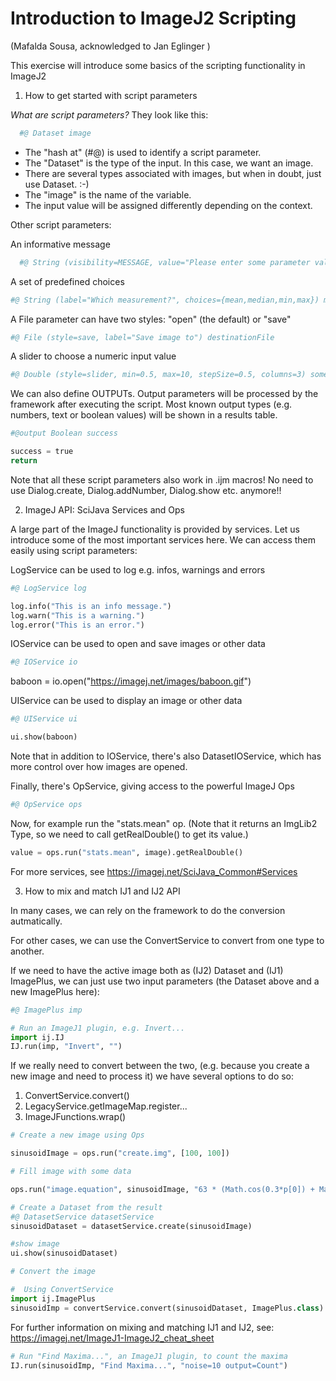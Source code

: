 # Introduction to ImageJ2 Scripting

(Mafalda Sousa, acknowledged to Jan Eglinger )

This exercise will introduce some basics of the scripting functionality in ImageJ2
 
1. How to get started with script parameters
 
*What are script parameters?*
They look like this:

```python
  #@ Dataset image
  ```

* The "hash at" (#@) is used to identify a script parameter.
* The "Dataset" is the type of the input. In this case, we want an image.
* There are several types associated with images, but when in doubt, just use Dataset. :-)
* The "image" is the name of the variable.
* The input value will be assigned differently depending on the context.

Other script parameters:

An informative message
```python
  #@ String (visibility=MESSAGE, value="Please enter some parameter values", persist=false, required=false) msg
  ```

A set of predefined choices
```python
#@ String (label="Which measurement?", choices={mean,median,min,max}) measurement
```
A File parameter can have two styles: "open" (the default) or "save"
```python
#@ File (style=save, label="Save image to") destinationFile
```
A slider to choose a numeric input value
```python
#@ Double (style=slider, min=0.5, max=10, stepSize=0.5, columns=3) someValue
```
We can also define OUTPUTs.
Output parameters will be processed by the framework after executing the script.
Most known output types (e.g. numbers, text or boolean values) will be shown in a results table.

```python
#@output Boolean success

success = true
return 
```
Note that all these script parameters also work in .ijm macros! No need to use Dialog.create, Dialog.addNumber, Dialog.show etc. anymore!!

2. ImageJ API: SciJava Services and Ops
 
A large part of the ImageJ functionality is provided by services.
Let us introduce some of the most important services here.
We can access them easily using script parameters:
 
LogService can be used to log e.g. infos, warnings and errors
```python
#@ LogService log

log.info("This is an info message.")
log.warn("This is a warning.")
log.error("This is an error.")
```

IOService can be used to open and save images or other data
```python
#@ IOService io
```
baboon = io.open("https://imagej.net/images/baboon.gif")

UIService can be used to display an image or other data
```python
#@ UIService ui

ui.show(baboon)
```
Note that in addition to IOService, there's also DatasetIOService, which has more control over how images are opened.

Finally, there's OpService, giving access to the powerful ImageJ Ops
```python
#@ OpService ops
```
Now, for example run the "stats.mean" op. (Note that it returns an ImgLib2 Type, so we need to call getRealDouble() to get its value.)
```python
value = ops.run("stats.mean", image).getRealDouble()
```
For more services, see https://imagej.net/SciJava_Common#Services

3. How to mix and match IJ1 and IJ2 API

In many cases, we can rely on the framework to do the conversion autmatically.

For other cases, we can use the ConvertService to convert from one type to another.

If we need to have the active image both as (IJ2) Dataset and (IJ1) ImagePlus,
we can just use two input parameters (the Dataset above and a new ImagePlus here):
```python
#@ ImagePlus imp

# Run an ImageJ1 plugin, e.g. Invert...
import ij.IJ
IJ.run(imp, "Invert", "")

````

If we really need to convert between the two,
(e.g. because you create a new image and need to process it)
we have several options to do so:

 1. ConvertService.convert()
 2. LegacyService.getImageMap.register...
 3. ImageJFunctions.wrap()

```python
# Create a new image using Ops

sinusoidImage = ops.run("create.img", [100, 100])

# Fill image with some data

ops.run("image.equation", sinusoidImage, "63 * (Math.cos(0.3*p[0]) + Math.sin(0.3*p[1])) + 127")

# Create a Dataset from the result
#@ DatasetService datasetService
sinusoidDataset = datasetService.create(sinusoidImage)

#show image
ui.show(sinusoidDataset)

# Convert the image

#  Using ConvertService
import ij.ImagePlus
sinusoidImp = convertService.convert(sinusoidDataset, ImagePlus.class)

```
For further information on mixing and matching IJ1 and IJ2, see:
https://imagej.net/ImageJ1-ImageJ2_cheat_sheet


```python
# Run "Find Maxima...", an ImageJ1 plugin, to count the maxima
IJ.run(sinusoidImp, "Find Maxima...", "noise=10 output=Count")
```

